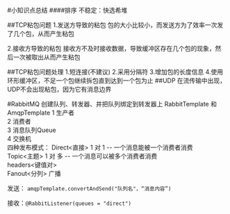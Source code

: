 #小知识点总结
####排序
不稳定：快选希堆

##TCP粘包问题
1.发送方导致的粘包
包的大小比较小，而发送方为了效率一次发了几个包，从而产生粘包

2.接收方导致的粘包
接收方不及时接收数据，导致缓冲区存在几个包的现象，然后一次被取出从而产生粘包

##TCP粘包问题处理
1.短连接(不建议)
2.采用分隔符
3.增加包的长度信息
4.使用环形缓冲区，不足一个包继续拆包直到达到一个包为止
##UDP
在流传输中出现，UDP不会出现粘包，因为它有消息边界

#RabbitMQ
创建队列、转发器、并把队列绑定到转发器上
RabbitTemplate 和 AmqpTemplate
1 生产者<br>
2 消费者<br>
3 消息队列Queue<br>
4 交换机<br>
四种发布模式：
Direct<直接> 1 对 1 -- 一个消息能被一个消费者消费<br>
Topic<主题> 1 对 多 -- 一个消息可以被多个消费者消费<br>
headers<键值对><br>
Fanout<分列> 广播<br>

发送：
`amqpTemplate.convertAndSend("队列名"，“消息内容”)` <br>

接收：`@RabbitListener(queues = "direct")`





